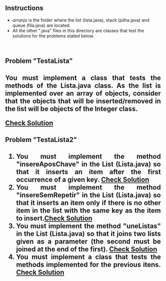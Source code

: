## Instructions

* *arranjo* is the folder where the list (lista.java), stack (pilha.java) and queue (fila.java) are located.
* All the other ".java" files in this directory are classes that test the solutions for the problems stated below.

<section>
<div align="justify">
<br/>

<h2> Problem "TestaLista" <h2>
<p>
You must implement a class that tests the methods of the Lista.java class. As the list is implemented over an array of objects, consider that the objects that will be inserted/removed in the list will be objects of the Integer class. 
</p>
<a href="">Check Solution</a>  
  
<h2> Problem "TestaLista2" <h2>
<ol>
  <li>
You must implement the method "insereAposChave" in the List (Lista.java) so that it inserts an item after the first occurrence of a given key. <a href="./arranjo/Lista.java?L63" target="_blank">Check Solution</a> 
  </li>
  <li>
  You must implement the method "insereSemRepetir" in the List (Lista.java) so that it inserts an item only if there is no other item in the list with the same key as the item to insert.<a href="" target="_blank">Check Solution</a> 
  </li>
  <li>
  You must implement the method "uneListas" in the List (Lista.java) so that it joins two lists given as a parameter (the second must be joined at the end of the first). <a href="" target="_blank">Check Solution</a> 
  </li>
  
  <li>
  You must implement a class that tests the methods implemented for the previous itens. <a href="./TestaLista.java" target="_blank">Check Solution</a> 
  </li>
</ol>
    
</div>   
</section>  

